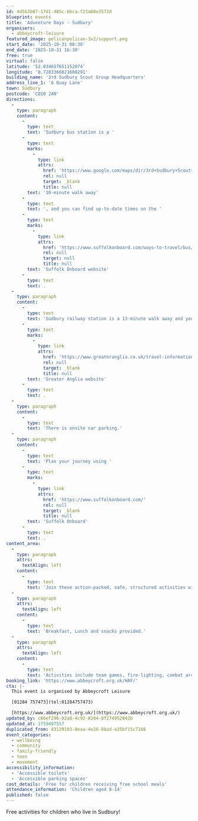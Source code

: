 ```yaml
---
id: 4d563b87-17d1-485c-bbca-f21a60e3572d
blueprint: events
title: 'Adventure Days - Sudbury'
organisers:
  - abbeycroft-leisure
featured_image: pelicanpelican-3x2/support.png
start_date: '2025-10-31 08:30'
end_date: '2025-10-31 16:30'
free: true
virtual: false
latitude: '52.034657651152074'
longitude: '0.7283366821608291'
building_name: '3rd Sudbury Scout Group Headquarters'
address_line_1: '6 Quay Lane'
town: Sudbury
postcode: 'CO10 2AN'
directions:
  -
    type: paragraph
    content:
      -
        type: text
        text: 'Sudbury bus station is a '
      -
        type: text
        marks:
          -
            type: link
            attrs:
              href: 'https://www.google.com/maps/dir/3rd+Sudbury+Scout+Group+Headquarters/Sudbury+bus+station,+Sudbury+CO10+2UU,+United+Kingdom/@52.0364317,0.727472,17z/data=!3m1!4b1!4m13!4m12!1m5!1m1!1s0x47d85576b5d4161d:0xa59f2859cadd85ef!2m2!1d0.7283338!2d52.0346233!1m5!1m1!1s0x47d85572562e7b13:0x3d30dd24116d999d!2m2!1d0.732053!2d52.037781?hl=en-GB&entry=ttu&g_ep=EgoyMDI1MDkzMC4wIKXMDSoASAFQAw%3D%3D'
              rel: null
              target: _blank
              title: null
        text: '10-minute walk away'
      -
        type: text
        text: ', and you can find up-to-date times on the '
      -
        type: text
        marks:
          -
            type: link
            attrs:
              href: 'https://www.suffolkonboard.com/ways-to-travel/bus/bus-timetable-updates/'
              rel: null
              target: null
              title: null
        text: 'Suffolk Onboard website'
      -
        type: text
        text: .
  -
    type: paragraph
    content:
      -
        type: text
        text: 'Sudbury railway station is a 13-minute walk away and you can find times on the '
      -
        type: text
        marks:
          -
            type: link
            attrs:
              href: 'https://www.greateranglia.co.uk/travel-information/station-information/suy'
              rel: null
              target: _blank
              title: null
        text: 'Greater Anglia website'
      -
        type: text
        text: .
  -
    type: paragraph
    content:
      -
        type: text
        text: 'There is onsite car parking.'
  -
    type: paragraph
    content:
      -
        type: text
        text: 'Plan your journey using '
      -
        type: text
        marks:
          -
            type: link
            attrs:
              href: 'https://www.suffolkonboard.com/'
              rel: null
              target: _blank
              title: null
        text: 'Suffolk Onboard'
      -
        type: text
        text: .
content_area:
  -
    type: paragraph
    attrs:
      textAlign: left
    content:
      -
        type: text
        text: 'Join these action-packed, safe, structured activities with fresh air in abundance, all under the careful eye of experienced outdoor instructors. '
  -
    type: paragraph
    attrs:
      textAlign: left
    content:
      -
        type: text
        text: 'Breakfast, Lunch and snacks provided.'
  -
    type: paragraph
    attrs:
      textAlign: left
    content:
      -
        type: text
        text: 'Activities include team games, fire-lighting, combat archery, archery, catapult building, swimming, geocaching and more. '
booking_link: 'https://www.abbeycroft.org.uk/HAF/'
cta: |-
  This event is organised by Abbeycroft Leisure

  [01284 757473](tel:01284757473)

  [https://www.abbeycroft.org.uk/](https://www.abbeycroft.org.uk/)
updated_by: c86ef296-82a8-4c92-8104-8f274952842b
updated_at: 1759497557
duplicated_from: 83129103-8eaa-4e26-8bad-e25bf15c7166
event_categories:
  - wellbeing
  - community
  - family-friendly
  - teen
  - movement
accessibility_information:
  - 'Accessible toilets'
  - 'Accessible parking spaces'
cost_details: 'Free for children receiving free school meals'
attendance_information: 'Children aged 8-14'
published: false
---
```

Free activities for children who live in Sudbury!